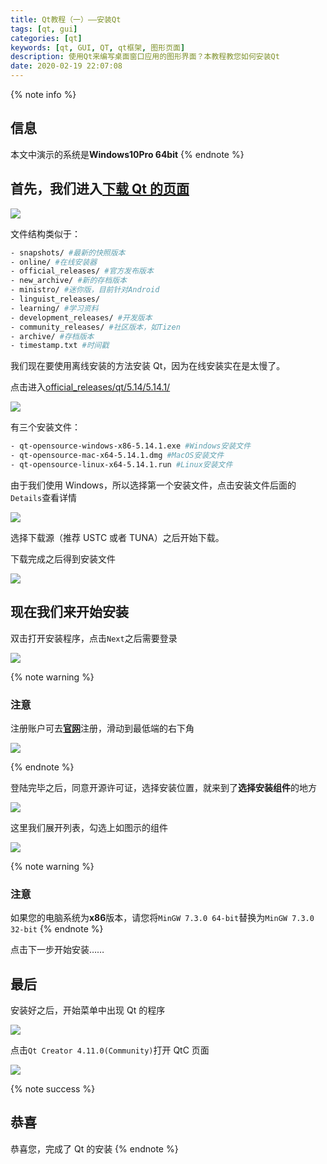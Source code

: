 ```yaml
---
title: Qt教程（一）——安装Qt
tags: [qt, gui]
categories: [qt]
keywords: [qt, GUI, QT, qt框架, 图形页面]
description: 使用Qt来编写桌面窗口应用的图形界面？本教程教您如何安装Qt
date: 2020-02-19 22:07:08
---
```


{% note info %}

## 信息

本文中演示的系统是**Windows10Pro 64bit**
{% endnote %}

## 首先，我们进入[下载 Qt 的页面](http://download.qt.io/)

![](https://cdn.bmyjacks.io/img/20200309180333.png?x-oss-process=style/img)

文件结构类似于：

```bash
- snapshots/ #最新的快照版本
- online/ #在线安装器
- official_releases/ #官方发布版本
- new_archive/ #新的存档版本
- ministro/ #迷你版，目前针对Android
- linguist_releases/
- learning/ #学习资料
- development_releases/ #开发版本
- community_releases/ #社区版本，如Tizen
- archive/ #存档版本
- timestamp.txt #时间戳
```

我们现在要使用离线安装的方法安装 Qt，因为在线安装实在是太慢了。

点击进入[official_releases/qt/5.14/5.14.1/](http://download.qt.io/official_releases/qt/5.14/5.14.1/)

![](https://cdn.bmyjacks.io/img/20200309180345.png?x-oss-process=style/img)

有三个安装文件：

```bash
- qt-opensource-windows-x86-5.14.1.exe #Windows安装文件
- qt-opensource-mac-x64-5.14.1.dmg #MacOS安装文件
- qt-opensource-linux-x64-5.14.1.run #Linux安装文件
```

由于我们使用 Windows，所以选择第一个安装文件，点击安装文件后面的`Details`查看详情

![](https://cdn.bmyjacks.io/img/20200309180345.png?x-oss-process=style/img)

选择下载源（推荐 USTC 或者 TUNA）之后开始下载。

下载完成之后得到安装文件

![](https://cdn.bmyjacks.io/img/20200309180410.png?x-oss-process=style/img)

## 现在我们来开始安装

双击打开安装程序，点击`Next`之后需要登录

![](https://cdn.bmyjacks.io/img/20200309180420.png?x-oss-process=style/img)

{% note warning %}

### 注意

注册账户可去[**官网**](www.qt.io)注册，滑动到最低端的右下角

![](https://cdn.bmyjacks.io/img/20200309180434.png?x-oss-process=style/img)

{% endnote %}

登陆完毕之后，同意开源许可证，选择安装位置，就来到了**选择安装组件**的地方

![](https://cdn.bmyjacks.io/img/20200309180445.png?x-oss-process=style/img)

这里我们展开列表，勾选上如图示的组件

![](https://cdn.bmyjacks.io/img/20200309180501.png?x-oss-process=style/img)

{% note warning %}

### 注意

如果您的电脑系统为**x86**版本，请您将`MinGW 7.3.0 64-bit`替换为`MinGW 7.3.0 32-bit`
{% endnote %}

点击下一步开始安装……

## 最后

安装好之后，开始菜单中出现 Qt 的程序

![](https://cdn.bmyjacks.io/img/20200309180521.png?x-oss-process=style/img)

点击`Qt Creator 4.11.0(Community)`打开 QtC 页面

![](https://cdn.bmyjacks.io/img/20200309180521.png?x-oss-process=style/img)

{% note success %}

## 恭喜

恭喜您，完成了 Qt 的安装
{% endnote %}
